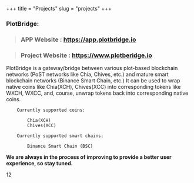 +++
title = "Projects"
slug = "projects"
+++

### PlotBridge:

>  ###  APP Website : https://app.plotbridge.io

> ### Project Website : https://www.plotberidge.io 

PlotBridge is a gateway/bridge between various plot-based blockchain networks (PoST networks like Chia, Chives, etc.) and mature smart blockchain networks (Binance Smart Chain, etc.) It can be used to wrap native coins like Chia(XCH), Chives(XCC) into corresponding tokens like WXCH, WXCC, and, course, unwrap tokens back into corresponding native coins.

        Currently supported coins:
    
            Chia(XCH)
            Chives(XCC)
    
        Currently supported smart chains:
    
            Binance Smart Chain (BSC)



<b>We are always in the process of improving to provide a better user experience, so stay tuned.</b>

12

